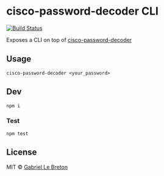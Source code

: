 # cisco-password-decoder CLI

[![Build Status](https://travis-ci.org/GabLeRoux/cisco-password-decoder-cli.svg?branch=master)](https://travis-ci.org/GabLeRoux/cisco-password-decoder-cli)

Exposes a CLI on top of [cisco-password-decoder](https://github.com/artemkin/cisco-password-decoder)

## Usage

    cisco-password-decoder <your_password>

## Dev

    npm i

### Test

    npm test

## License

MIT © [Gabriel Le Breton](https://gableroux.com)
